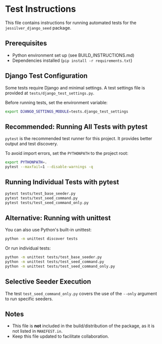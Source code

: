 # Test Instructions

This file contains instructions for running automated tests for the `jessilver_django_seed` package.

## Prerequisites
- Python environment set up (see BUILD_INSTRUCTIONS.md)
- Dependencies installed (`pip install -r requirements.txt`)

## Django Test Configuration
Some tests require Django and minimal settings. A test settings file is provided at `tests/django_test_settings.py`.

Before running tests, set the environment variable:
```bash
export DJANGO_SETTINGS_MODULE=tests.django_test_settings
```

## Recommended: Running All Tests with pytest
`pytest` is the recommended test runner for this project. It provides better output and test discovery.

To avoid import errors, set the `PYTHONPATH` to the project root:
```bash
export PYTHONPATH=.
pytest --maxfail=1 --disable-warnings -q
```

## Running Individual Tests with pytest
```bash
pytest tests/test_base_seeder.py
pytest tests/test_seed_command.py
pytest tests/test_seed_command_only.py
```

## Alternative: Running with unittest
You can also use Python's built-in unittest:
```bash
python -m unittest discover tests
```
Or run individual tests:
```bash
python -m unittest tests/test_base_seeder.py
python -m unittest tests/test_seed_command.py
python -m unittest tests/test_seed_command_only.py
```

## Selective Seeder Execution
The test `test_seed_command_only.py` covers the use of the `--only` argument to run specific seeders.

## Notes
- This file is **not** included in the build/distribution of the package, as it is not listed in `MANIFEST.in`.
- Keep this file updated to facilitate collaboration.
